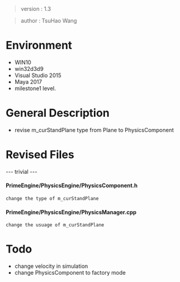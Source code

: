 > version : 1.3

> author : TsuHao Wang

# Environment
- WIN10
- win32d3d9
- Visual Studio 2015
- Maya 2017
- milestone1 level.


# General Description
- revise m_curStandPlane type from Plane to PhysicsComponent


# Revised Files

--- trivial ---

#### PrimeEngine/PhysicsEngine/PhysicsComponent.h
	change the type of m_curStandPlane

#### PrimeEngine/PhysicsEngine/PhysicsManager.cpp
	change the usuage of m_curStandPlane
	

# Todo
- change velocity in simulation
- change PhysicsComponent to factory mode


